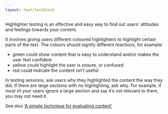 ```yaml
---
layout: text/textblock
---
```

Highlighter testing is an effective and easy way to find out users' attitudes and feelings towards your content.

It involves giving users different coloured highlighters to highlight certain parts of the text. The colours should signify different reactions, for example:

- green could show content that is easy to understand and/or makes the user feel confident
- yellow could highlight the user is unsure, or confused
- red could indicate the content isn’t useful

In testing sessions, ask users why they highlighted the content the way they did. If there are large sections with no highlighting, ask why. For example, if most of your users ignore a large section and say it’s not relevant to them, you may not need it.

See also [‘A simple technique for evaluating content’](https://userresearch.blog.gov.uk/2014/09/02/a-simple-technique-for-evaluating-content/)
